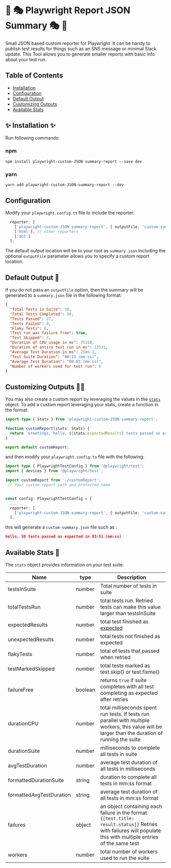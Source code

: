 # 📜 🎭 Playwright Report JSON Summary  🎭  📜

Small JSON based custom reporter for Playwright.
It can be handy to publish test results for things such as an SNS message or minimal Slack update. This Tool allows you to generate smaller reports with basic info about your test run.

## Table of Contents

* [Installation ](#-configuration-)
* [Configuration ](#-configuration-)
* [Default Output](#default-output-)
* [Customizing Outputs ](#customizing-outputs-)
* [Available Stats ](#available-stats-)

## ✨ Installation ✨

Run following commands:

### npm

`npm install playwright-custom-JSON-summary-report --save-dev`

### yarn

`yarn add playwright-custom-JSON-summary-report --dev`

## Configuration 

Modify your `playwright.config.ts` file to include the reporter:

```typescript
  reporter: [
    ['playwright-custom-JSON-summary-report', { outputFile: 'custom-summary.json' }]],
    ['html'], // other reporters
    ['dot']
  ],
```

The default output location will be to your root as `summary.json`  Including the optional `outputFile` parameter allows you to specify a custom report location.

## Default Output 📜

If you do not pass an `outputFile` option, then the summary will be generated to a `summary.json` file in the following format:

```JSON Format
{
  "Total Tests in Suite": 30,
  "Total Tests Completed": 30,
  "Tests Passed": 27,
  "Tests Failed": 0,
  "Flaky Tests": 0,
  "Test run was failure free": true,
  "Test Skipped": 3,
  "Duration of CPU usage in ms": 75188,
  "Duration of entire test run in ms": 12531,
  "Average Test Duration in ms": 2506.3,
  "Test Suite Duration": "00:13 (mm:ss)",
  "Average Test Duration": "00:03 (mm:ss)",
  "Number of workers used for test run": 6
}
```

## Customizing Outputs 👨‍💻

You may also create a custom report by leveraging the values in the [`stats`](#available-stats-🧰) object. To add a custom report leveraging your stats, create a function in the format:

```typescript
import type { Stats } from 'playwright-custom-JSON-summary-report';

function customReport(stats: Stats) {
  return `Greetings, hello, ${stats.expectedResults} tests passed as expected in ${stats.formattedDurationSuite}`;
}

export default customReport;
```

and then modify your `playwright.config.ts` file with the following:

```typescript
import type { PlaywrightTestConfig } from '@playwright/test';
import { devices } from '@playwright/test';

import customReport from './customReport';
 // Your custom report path and preferred name


const config: PlaywrightTestConfig = {
  ...
  reporter: [
    ['playwright-custom-JSON-summary-report', { outputFile: 'custom-summary.json', inputTemplate: customReport }]]
  ],

```

this will generate a `custom-summary.json` file such as :

```JSON
hello, 50 tests passed as expected in 03:51 (mm:ss)
```

## Available Stats 🧰

The `stats` object provides information on your test suite:

| **Name**                 | **type** | **Description**                                                                                                                                                  |
|--------------------------|----------|------------------------------------------------------------------------------------------------------------------------------------------------------------------|
| testsInSuite             | number   | Total number of tests in suite                                                                                                                                   |
| totalTestsRun            | number   | total tests run. Retried tests can make this value larger than testsInSuite                                                                                      |
| expectedResults          | number   | total test finished as [expected](https://playwright.dev/docs/api/class-testcase#test-case-expected-status)                                                      |
| unexpectedResults        | number   | total tests not finished as expected                                                                                                                             |
| flakyTests               | number   | total of tests that passed when retried                                                                                                                          |
| testMarkedSkipped        | number   | total tests marked as test.skip() or test.fixme()                                                                                                                |
| failureFree              | boolean  | returns `true` if suite completes with all test completing as expected after retries                                                                             |
| durationCPU              | number   | total milliseconds spent run tests. If tests run parallel with multiple workers, this value will be larger than the duration of running the suite                |
| durationSuite            | number   | milliseconds to complete all tests in suite                                                                                                                      |
| avgTestDuration          | number   | average test duration of all tests in milliseconds                                                                                                               |
| formattedDurationSuite   | string   | duration to complete all tests in mm:ss format                                                                                                                   |
| formattedAvgTestDuration | string   | average test duration of all tests in mm:ss format                                                                                                               |
| failures                 | object   | an object containing each failure  in the format `{[test.title: result.status]}` Retries with failures will populate this with multiple entries of the same test |
| workers                  | number   | total number of workers used to run the suite                                                                                                                    |
